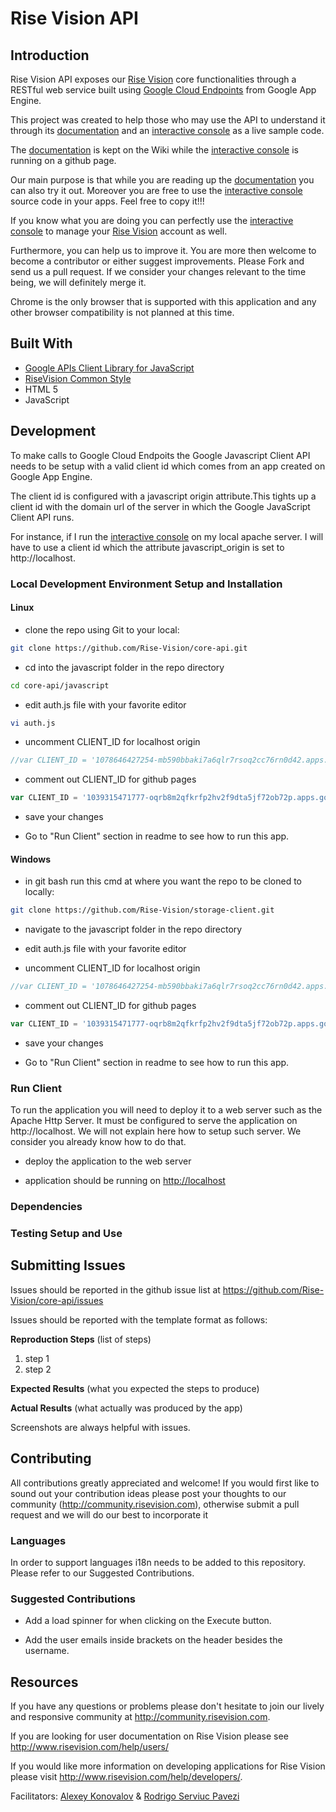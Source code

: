 # Rise Vision API

## Introduction

Rise Vision API exposes our [Rise Vision](http://rva.risevision.com) core functionalities through a RESTful web service built using [Google Cloud Endpoints](https://developers.google.com/appengine/docs/java/endpoints/) from Google App Engine.   

This project was created to help those who may use the API to understand it through its [documentation](https://github.com/Rise-Vision/core-api/wiki) and an [interactive console](http://rise-vision.github.io/core-api/) as a live sample code.

The [documentation](https://github.com/Rise-Vision/core-api/wiki) is kept on the Wiki while the [interactive console](http://rise-vision.github.io/core-api/) is running on a github page. 

Our main purpose is that while you are reading up the [documentation](https://github.com/Rise-Vision/core-api/wiki) you can also try it out. Moreover you are free to use the [interactive console](http://rise-vision.github.io/core-api/) source code in your apps. Feel free to copy it!!!

If you know what you are doing you can perfectly use the [interactive console](http://rise-vision.github.io/core-api/) to manage your [Rise Vision](http://rva.risevision.com) account as well. 

Furthermore, you can help us to improve it. You are more then welcome to become a contributor or either suggest improvements. Please Fork and send us a pull request. If we consider your changes relevant to the time being, we will definitely merge it.      

Chrome is the only browser that is supported with this application and any other browser compatibility is not planned at this time.

## Built With

- [Google APIs Client Library for JavaScript](https://developers.google.com/api-client-library/javascript/)
- [RiseVision Common Style](https://github.com/Rise-Vision/common-style)
- HTML 5
- JavaScript


## Development
 
 To make calls to Google Cloud Endpoits the Google Javascript Client API needs to be setup with a valid client id which comes from an app created on Google App Engine.
 
 The client id is configured with a javascript origin attribute.This tights up a client id with the domain url of the server in which the Google JavaScript Client API runs. 
 
 For instance, if I run the [interactive console](http://rise-vision.github.io/core-api/) on my local apache server. I will have to use a client id which the attribute javascript_origin is set to http://localhost.


### Local Development Environment Setup and Installation


#### Linux


* clone the repo using Git to your local:
```bash
git clone https://github.com/Rise-Vision/core-api.git
```

* cd into the javascript folder in the repo directory
```bash
cd core-api/javascript
```

* edit auth.js file with your favorite editor
```bash
vi auth.js
```

* uncomment CLIENT_ID for localhost origin
```javascript
//var CLIENT_ID = '1078646427254-mb590bbaki7a6qlr7rsoq2cc76rn0d42.apps.googleusercontent.com'; //CLIENT_ID for local development
```

* comment out CLIENT_ID for github pages
```javascript
var CLIENT_ID = '1039315471777-oqrb8m2qfkrfp2hv2f9dta5jf72ob72p.apps.googleusercontent.com'; // CLIENT_ID for github pages
```
* save your changes

* Go to "Run Client" section in readme to see how to run this app.

#### Windows 

* in git bash run this cmd at where you want the repo to be cloned to locally:
```bash
git clone https://github.com/Rise-Vision/storage-client.git
```

* navigate to the javascript folder in the repo directory

* edit auth.js file with your favorite editor  

* uncomment CLIENT_ID for localhost origin
```javascript
//var CLIENT_ID = '1078646427254-mb590bbaki7a6qlr7rsoq2cc76rn0d42.apps.googleusercontent.com'; //CLIENT_ID for local development
```

* comment out CLIENT_ID for github pages
```javascript
var CLIENT_ID = '1039315471777-oqrb8m2qfkrfp2hv2f9dta5jf72ob72p.apps.googleusercontent.com'; // CLIENT_ID for github pages
```
* save your changes

* Go to "Run Client" section in readme to see how to run this app.

### Run Client
 
 To run the application you will need to deploy it to a web server such as the Apache Http Server. It must be configured to serve the application on http://localhost. 
  We will not explain here how to setup such server. We consider you already know how to do that. 

* deploy the application to the web server

* application should be running on [http://localhost](http://localhost)

### Dependencies

### Testing Setup and Use

## Submitting Issues 

Issues should be reported in the github issue list at https://github.com/Rise-Vision/core-api/issues  

Issues should be reported with the template format as follows:

**Reproduction Steps**
(list of steps)
1. step 1
2. step 2

**Expected Results**
(what you expected the steps to produce)

**Actual Results**
(what actually was produced by the app)

Screenshots are always helpful with issues. 


## Contributing

All contributions greatly appreciated and welcome! If you would first like to sound out your contribution ideas please post your thoughts to our community (http://community.risevision.com), otherwise submit a pull request and we will do our best to incorporate it

### Languages

In order to support languages i18n needs to be added to this repository.  Please refer to our Suggested Contributions.

### Suggested Contributions

* Add a load spinner for when clicking on the Execute button. 

* Add the user emails inside brackets on the header besides the username.

## Resources

If you have any questions or problems please don't hesitate to join our lively and responsive community at http://community.risevision.com.

If you are looking for user documentation on Rise Vision please see http://www.risevision.com/help/users/

If you would like more information on developing applications for Rise Vision please visit http://www.risevision.com/help/developers/. 

Facilitators: [Alexey Konovalov](https://github.com/alexey-rise "Alexey Konovalov") & [Rodrigo Serviuc Pavezi](https://github.com/rodrigopavezi "Rodrigo Serviuc Pavezi")
